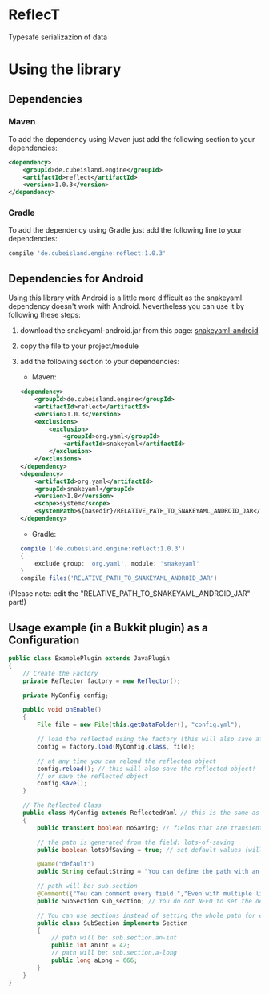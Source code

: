 ReflecT
================

Typesafe serializazion of data

# Using the library

## Dependencies

### Maven

To add the dependency using Maven just add the following section to your dependencies:
```xml
<dependency>
    <groupId>de.cubeisland.engine</groupId>
    <artifactId>reflect</artifactId>
    <version>1.0.3</version>
</dependency>
```

### Gradle

To add the dependency using Gradle just add the following line to your dependencies:
```groovy
compile 'de.cubeisland.engine:reflect:1.0.3'
```

## Dependencies for Android

Using this library with Android is a little more difficult as the snakeyaml dependency 
doesn't work with Android. Nevertheless you can use it by following these steps:

1. download the snakeyaml-android.jar from this page: [snakeyaml-android](http://code.google.com/p/snakeyaml/downloads/detail?name=snakeyaml-android-1.8-SNAPSHOT.jar&can=2&q=)
2. copy the file to your project/module
3. add the following section to your dependencies:
    * Maven:
    
    ```xml
    <dependency>
        <groupId>de.cubeisland.engine</groupId>
        <artifactId>reflect</artifactId>
        <version>1.0.3</version>
        <exclusions>
            <exclusion>
                <groupId>org.yaml</groupId>
                <artifactId>snakeyaml</artifactId>
            </exclusion>
        </exclusions>
    </dependency>
    <dependency>
        <artifactId>org.yaml</artifactId>
        <groupId>snakeyaml</groupId>
        <version>1.8</version>
        <scope>system</scope>
        <systemPath>${basedir}/RELATIVE_PATH_TO_SNAKEYAML_ANDROID_JAR</systemPath>
    </dependency>
    ```
    * Gradle:
    
    ```groovy
    compile ('de.cubeisland.engine:reflect:1.0.3')
    {
        exclude group: 'org.yaml', module: 'snakeyaml'
    }
    compile files('RELATIVE_PATH_TO_SNAKEYAML_ANDROID_JAR')
    ```

(Please note: edit the "RELATIVE_PATH_TO_SNAKEYAML_ANDROID_JAR" part!)

## Usage example (in a Bukkit plugin) as a Configuration
```java
public class ExamplePlugin extends JavaPlugin
{
    // Create the Factory
    private Reflector factory = new Reflector();

    private MyConfig config;

    public void onEnable()
    {
        File file = new File(this.getDataFolder(), "config.yml");

        // load the reflected using the factory (this will also save after loading)
        config = factory.load(MyConfig.class, file);

        // at any time you can reload the reflected object
        config.reload(); // this will also save the reflected object!
        // or save the reflected object
        config.save();
    }

    // The Reflected Class
    public class MyConfig extends ReflectedYaml // this is the same as extends Reflected<YamlCodec>
    {
        public transient boolean noSaving; // fields that are transient are ignored

        // the path is generated from the field: lots-of-saving
        public boolean lotsOfSaving = true; // set default values (will be set if not loaded OR field is missing in file)

        @Name("default")
        public String defaultString = "You can define the path with an annotation instead. e.g. if you want to use \"default\"";

        // path will be: sub.section
        @Comment({"You can comment every field.","Even with multiple lines\nand this linebreak works too"})
        public SubSection sub_section; // You do not NEED to set the default here ; it is done automatically

        // You can use sections instead of setting the whole path for every field
        public class SubSection implements Section
        {
            // path will be: sub.section.an-int
            public int anInt = 42;
            // path will be: sub.section.a-long
            public long aLong = 666;
        }
    }
}
```

